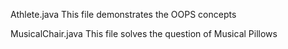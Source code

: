 Athlete.java
This file demonstrates the OOPS concepts

MusicalChair.java
This file solves the question of Musical Pillows
